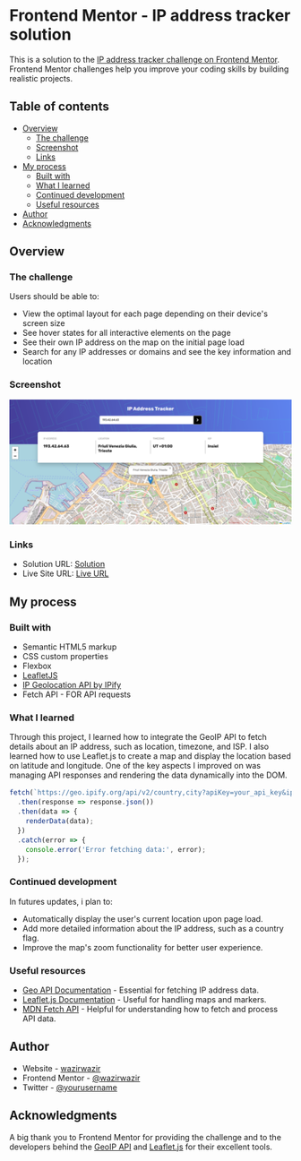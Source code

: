 # Frontend Mentor - IP address tracker solution

This is a solution to the [IP address tracker challenge on Frontend Mentor](https://www.frontendmentor.io/challenges/ip-address-tracker-I8-0yYAH0). Frontend Mentor challenges help you improve your coding skills by building realistic projects. 

## Table of contents

- [Overview](#overview)
  - [The challenge](#the-challenge)
  - [Screenshot](#screenshot)
  - [Links](#links)
- [My process](#my-process)
  - [Built with](#built-with)
  - [What I learned](#what-i-learned)
  - [Continued development](#continued-development)
  - [Useful resources](#useful-resources)
- [Author](#author)
- [Acknowledgments](#acknowledgments)



## Overview

### The challenge

Users should be able to:

- View the optimal layout for each page depending on their device's screen size
- See hover states for all interactive elements on the page
- See their own IP address on the map on the initial page load
- Search for any IP addresses or domains and see the key information and location

### Screenshot


![](./images/Screenshot.png)



### Links

- Solution URL: [Solution](https://github.com/wazirwazir/IP-Address-Tracker)
- Live Site URL: [Live URL](https://wazirwazir.github.io/IP-Address-Tracker/)

## My process

### Built with

- Semantic HTML5 markup
- CSS custom properties
- Flexbox
- [LeafletJS](https://leafletjs.com/)
- [IP Geolocation API by IPify](https://geo.ipify.org/)
- Fetch API - FOR API requests


### What I learned

Through this project, I learned how to integrate the GeoIP API to fetch details about an IP address, such as location, timezone, and ISP. I also learned how to use Leaflet.js to create a map and display the location based on latitude and longitude. One of the key aspects I improved on was managing API responses and rendering the data dynamically into the DOM.

```js
fetch(`https://geo.ipify.org/api/v2/country,city?apiKey=your_api_key&ipAddress=${ip}`)
  .then(response => response.json())
  .then(data => {
    renderData(data);
  })
  .catch(error => {
    console.error('Error fetching data:', error);
  });


```



### Continued development
In futures updates, i plan to: 
- Automatically display the user's current location upon page load.
- Add more detailed information about the IP address, such as a country flag.
- Improve the map's zoom functionality for better user experience.


### Useful resources

- [Geo API Documentation](https://www.ipify.org/) - Essential for fetching IP address data.
- [Leaflet.js Documentation](https://leafletjs.com/reference.html) - Useful for handling maps and markers.
- [MDN Fetch API](https://developer.mozilla.org/en-US/docs/Web/API/Fetch_API) - Helpful for understanding how to fetch and process API data.

## Author

- Website - [wazirwazir](https://wazirs-portfolio.vercel.app/#)
- Frontend Mentor - [@wazirwazir](https://www.frontendmentor.io/profile/wazirwazir)
- Twitter - [@yourusername](https://www.twitter.com/yourusername)


## Acknowledgments

A big thank you to Frontend Mentor for providing the challenge and to the developers behind the [GeoIP API](https://geo.ipify.org/) and [Leaflet.js](https://leafletjs.com/) for their excellent tools.

